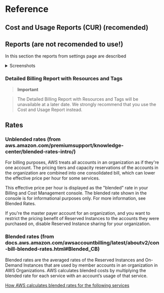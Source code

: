 # Reference

## Cost and Usage Reports (CUR) (recomended) ##



## Reports (are not recomended to use!) ##

In this section the reports from settings page are described

<details><summary>Screenshots</summary>

Billings -> Preferences -> `[ ]` Receive Billing Reports

![SettingsPage](https://qezz.github.io/shared/aws-settings-reports.png)

In some time you will see these reports at the provided s3 bucket

![BucketRootPage](https://qezz.github.io/shared/aws-settings-reports-2.png)

</details>

### Detailed Billing Report with Resources and Tags ###

> **Important**

> The Detailed Billing Report with Resources and Tags will be
> unavailable at a later date. We strongly recommend that you use the
> Cost and Usage Report instead.

## Rates ##

### Unblended rates (from aws.amazon.com/premiumsupport/knowledge-center/blended-rates-intro/) ###

For billing purposes, AWS treats all accounts in an organization as if
they're one account. The pricing tiers and capacity reservations of
the accounts in the organization are combined into one consolidated
bill, which can lower the effective price per hour for some services.

This effective price per hour is displayed as the "blended" rate in
your Billing and Cost Management console. The blended rate shown in
the console is for informational purposes only. For more information,
see Blended Rates.

If you're the master payer account for an organization, and you want
to restrict the pricing benefit of Reserved Instances to the accounts
they were purchased on, disable Reserved Instance sharing for your
organization.

### Blended rates (from docs.aws.amazon.com/awsaccountbilling/latest/aboutv2/con-bill-blended-rates.html#Blended_CB) ###

Blended rates are the averaged rates of the Reserved Instances and
On-Demand Instances that are used by member accounts in an
organization in AWS Organizations. AWS calculates blended costs by
multiplying the blended rate for each service with an account’s usage
of that service. 

[How AWS calculates blended rates for the following services](https://docs.aws.amazon.com/awsaccountbilling/latest/aboutv2/con-bill-blended-rates.html#Blended_CB)

